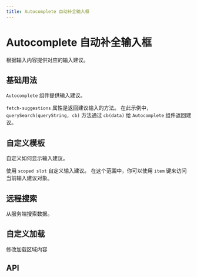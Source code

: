 ```yaml
---
title: Autocomplete 自动补全输入框
---
```


# Autocomplete 自动补全输入框

根据输入内容提供对应的输入建议。

## 基础用法

`Autocomplete` 组件提供输入建议。

`fetch-suggestions` 属性是返回建议输入的方法。 在此示例中， `querySearch(queryString, cb)` 方法通过 `cb(data)` 给 `Autocomplete` 组件返回建议。

<preview path="./basic.vue" />

## 自定义模板

自定义如何显示输入建议。

使用 `scoped slot` 自定义输入建议。 在这个范围中，你可以使用 `item` 键来访问当前输入建议对象。

<preview path="./autoCompleteTemplate.vue" />

## 远程搜索

从服务端搜索数据。

<preview path="./remote-search.vue" />

## 自定义加载

修改加载区域内容

<preview path="./custom-loading.vue" />

## API